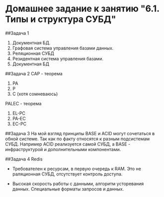 # Домашнее задание к занятию "6.1. Типы и структура СУБД"

##Задача 1
1. Документная БД.
1. Графовая система управления базами данных.
1. Реляционная СУБД
1. Резидентная система управления базами.
1. Документная БД

##Задача 2
CAP - теорема
1. PA
1. P
1. C (хотя сомневаюсь)  

PALEC - теорема
1. EL-PC
1. PA-EC
1. EC-PC



##Задача 3
На мой взгляд принципы BASE и ACID могут сочетаться в обной системе. Так как по факту относятся к разным подсистемам СУБД. 
Например ACID реализуется самой СУБД, а BASE - инфраструктурой и дополнительными компонентами.

##Задача 4
Redis
- Требователен к ресурсам, в первую очередь к RAM. Это не раляционная СУБД, отсутствует контроль доступа.
+ Высокая скорость работы с данными, алгоритм усторевания данных. Специальные форматы запросов и данных.
